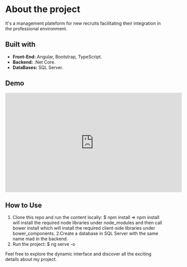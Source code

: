 # About the project

 It's a management plateform for new recruits facilitating their integration in the professional environment.
 
 ## Built with
- **Front-End:** Angular, Bootstrap, TypeScript.
- **Backend:** .Net Core.
- **DataBases:** SQL Server.

## Demo
<iframe src="https://player.vimeo.com/video/937024450" width="560" height="315" frameborder="0" allowfullscreen></iframe>



## How to Use
1. Clone this repo and run the content locally:
     $ npm install
=> npm install will install the required node libraries under node_modules and then call bower install which will install the required client-side libraries under bower_components.
2.Create a database in SQL Server with the same name mad in the backend.
3. Run the project:  $ ng serve -o

Feel free to explore the dynamic interface and discover all the exciting details about my project.
